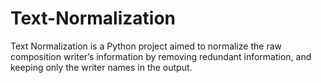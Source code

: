 # Text-Normalization
Text Normalization is a Python project aimed to normalize the raw composition writer’s information by removing redundant information, and keeping only the writer names in the output.
